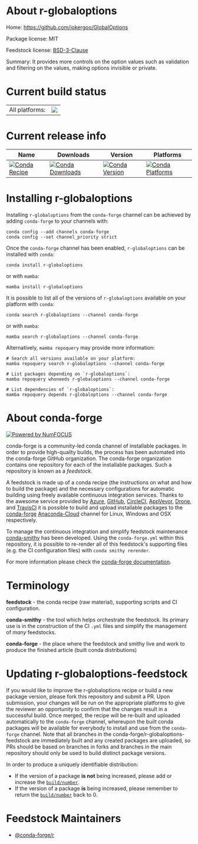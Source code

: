 About r-globaloptions
=====================

Home: https://github.com/jokergoo/GlobalOptions

Package license: MIT

Feedstock license: [BSD-3-Clause](https://github.com/conda-forge/r-globaloptions-feedstock/blob/main/LICENSE.txt)

Summary: It provides more controls on the option values such as validation and filtering on the values, making options invisible or private.

Current build status
====================


<table><tr><td>All platforms:</td>
    <td>
      <a href="https://dev.azure.com/conda-forge/feedstock-builds/_build/latest?definitionId=1201&branchName=main">
        <img src="https://dev.azure.com/conda-forge/feedstock-builds/_apis/build/status/r-globaloptions-feedstock?branchName=main">
      </a>
    </td>
  </tr>
</table>

Current release info
====================

| Name | Downloads | Version | Platforms |
| --- | --- | --- | --- |
| [![Conda Recipe](https://img.shields.io/badge/recipe-r--globaloptions-green.svg)](https://anaconda.org/conda-forge/r-globaloptions) | [![Conda Downloads](https://img.shields.io/conda/dn/conda-forge/r-globaloptions.svg)](https://anaconda.org/conda-forge/r-globaloptions) | [![Conda Version](https://img.shields.io/conda/vn/conda-forge/r-globaloptions.svg)](https://anaconda.org/conda-forge/r-globaloptions) | [![Conda Platforms](https://img.shields.io/conda/pn/conda-forge/r-globaloptions.svg)](https://anaconda.org/conda-forge/r-globaloptions) |

Installing r-globaloptions
==========================

Installing `r-globaloptions` from the `conda-forge` channel can be achieved by adding `conda-forge` to your channels with:

```
conda config --add channels conda-forge
conda config --set channel_priority strict
```

Once the `conda-forge` channel has been enabled, `r-globaloptions` can be installed with `conda`:

```
conda install r-globaloptions
```

or with `mamba`:

```
mamba install r-globaloptions
```

It is possible to list all of the versions of `r-globaloptions` available on your platform with `conda`:

```
conda search r-globaloptions --channel conda-forge
```

or with `mamba`:

```
mamba search r-globaloptions --channel conda-forge
```

Alternatively, `mamba repoquery` may provide more information:

```
# Search all versions available on your platform:
mamba repoquery search r-globaloptions --channel conda-forge

# List packages depending on `r-globaloptions`:
mamba repoquery whoneeds r-globaloptions --channel conda-forge

# List dependencies of `r-globaloptions`:
mamba repoquery depends r-globaloptions --channel conda-forge
```


About conda-forge
=================

[![Powered by
NumFOCUS](https://img.shields.io/badge/powered%20by-NumFOCUS-orange.svg?style=flat&colorA=E1523D&colorB=007D8A)](https://numfocus.org)

conda-forge is a community-led conda channel of installable packages.
In order to provide high-quality builds, the process has been automated into the
conda-forge GitHub organization. The conda-forge organization contains one repository
for each of the installable packages. Such a repository is known as a *feedstock*.

A feedstock is made up of a conda recipe (the instructions on what and how to build
the package) and the necessary configurations for automatic building using freely
available continuous integration services. Thanks to the awesome service provided by
[Azure](https://azure.microsoft.com/en-us/services/devops/), [GitHub](https://github.com/),
[CircleCI](https://circleci.com/), [AppVeyor](https://www.appveyor.com/),
[Drone](https://cloud.drone.io/welcome), and [TravisCI](https://travis-ci.com/)
it is possible to build and upload installable packages to the
[conda-forge](https://anaconda.org/conda-forge) [Anaconda-Cloud](https://anaconda.org/)
channel for Linux, Windows and OSX respectively.

To manage the continuous integration and simplify feedstock maintenance
[conda-smithy](https://github.com/conda-forge/conda-smithy) has been developed.
Using the ``conda-forge.yml`` within this repository, it is possible to re-render all of
this feedstock's supporting files (e.g. the CI configuration files) with ``conda smithy rerender``.

For more information please check the [conda-forge documentation](https://conda-forge.org/docs/).

Terminology
===========

**feedstock** - the conda recipe (raw material), supporting scripts and CI configuration.

**conda-smithy** - the tool which helps orchestrate the feedstock.
                   Its primary use is in the construction of the CI ``.yml`` files
                   and simplify the management of *many* feedstocks.

**conda-forge** - the place where the feedstock and smithy live and work to
                  produce the finished article (built conda distributions)


Updating r-globaloptions-feedstock
==================================

If you would like to improve the r-globaloptions recipe or build a new
package version, please fork this repository and submit a PR. Upon submission,
your changes will be run on the appropriate platforms to give the reviewer an
opportunity to confirm that the changes result in a successful build. Once
merged, the recipe will be re-built and uploaded automatically to the
`conda-forge` channel, whereupon the built conda packages will be available for
everybody to install and use from the `conda-forge` channel.
Note that all branches in the conda-forge/r-globaloptions-feedstock are
immediately built and any created packages are uploaded, so PRs should be based
on branches in forks and branches in the main repository should only be used to
build distinct package versions.

In order to produce a uniquely identifiable distribution:
 * If the version of a package **is not** being increased, please add or increase
   the [``build/number``](https://docs.conda.io/projects/conda-build/en/latest/resources/define-metadata.html#build-number-and-string).
 * If the version of a package **is** being increased, please remember to return
   the [``build/number``](https://docs.conda.io/projects/conda-build/en/latest/resources/define-metadata.html#build-number-and-string)
   back to 0.

Feedstock Maintainers
=====================

* [@conda-forge/r](https://github.com/conda-forge/r/)

